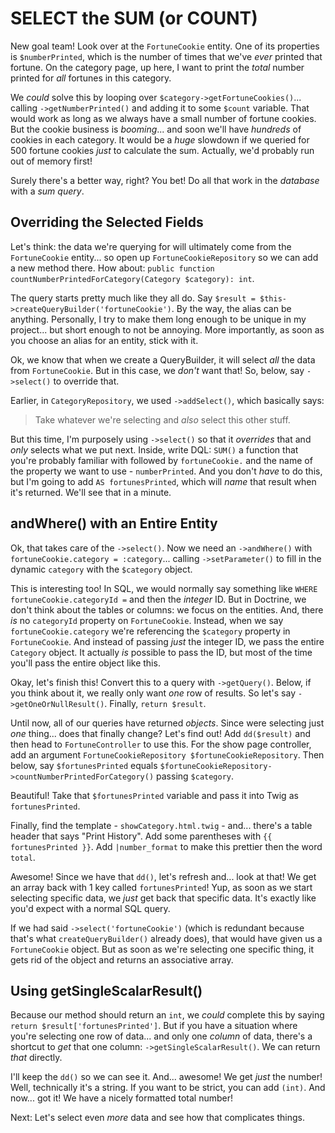 # SELECT the SUM (or COUNT)

New goal team! Look over at the `FortuneCookie` entity. One of its properties
is `$numberPrinted`, which is the number of times that we've *ever* printed that
fortune. On the category page, up here, I want to print the *total* number
printed for *all* fortunes in this category.

We *could* solve this by looping over `$category->getFortuneCookies()`... calling
`->getNumberPrinted()` and adding it to some `$count` variable. That would work
as long as we always have a small number of fortune cookies. But the cookie
business is *booming*... and soon we'll have *hundreds* of cookies in each category.
It would be a *huge* slowdown if we queried for 500 fortune cookies
*just* to calculate the sum. Actually, we'd probably run out of memory first!

Surely there's a better way, right? You bet! Do all that work in the *database*
with a *sum query*.

## Overriding the Selected Fields

Let's think: the data we're querying for will ultimately come from the `FortuneCookie`
entity... so open up `FortuneCookieRepository` so we can add a new method there. How
about: `public function countNumberPrintedForCategory(Category $category): int`.

The query starts pretty much like they all do. Say
`$result = $this->createQueryBuilder('fortuneCookie')`. By the way, the alias can
be anything. Personally, I try to make them long enough to be unique in my project...
but short enough to not be annoying. More importantly, as soon as you choose an
alias for an entity, stick with it.

Ok, we know that when we create a QueryBuilder, it will select *all* the data
from `FortuneCookie`. But in this case, we *don't* want that! So, below, say
`->select()` to override that.

Earlier, in `CategoryRepository`, we used `->addSelect()`, which basically says:

> Take whatever we're selecting and *also* select this other stuff.

But this time, I'm purposely using `->select()` so that it *overrides* that and
*only* selects what we put next. Inside, write DQL: `SUM()` a function that
you're probably familiar with followed by `fortuneCookie.` and the name of the
property we want to use - `numberPrinted`. And you don't *have* to do this, but I'm
going to add `AS fortunesPrinted`, which will *name* that result when it's returned.
We'll see that in a minute.

## andWhere() with an Entire Entity

Ok, that takes care of the `->select()`. Now we need an `->andWhere()` with
`fortuneCookie.category = :category`... calling `->setParameter()` to fill in the
dynamic `category` with the `$category` object.

This is interesting too! In SQL, we would normally say something like
`WHERE fortuneCookie.categoryId =` and then the *integer* ID. But in Doctrine, we don't
think about the tables or columns: we focus on the entities. And, there *is* no
`categoryId` property on `FortuneCookie`. Instead, when we say
`fortuneCookie.category` we're referencing the `$category` property in
`FortuneCookie`. And instead of passing *just* the integer ID, we pass the entire
`Category` object. It actually *is* possible to pass the ID, but most of the
time you'll pass the entire object like this.

Okay, let's finish this! Convert this to a query with `->getQuery()`. Below, if you
think about it, we really only want *one* row of results. So let's say
`->getOneOrNullResult()`. Finally, `return $result`.

Until now, all of our queries have returned *objects*. Since were selecting just
*one* thing... does that finally change? Let's find out! Add `dd($result)` and
then head  to `FortuneController` to use this. For the show page controller, add
an argument `FortuneCookieRepository $fortuneCookieRepository`. Then below, say
`$fortunesPrinted` equals `$fortuneCookieRepository->countNumberPrintedForCategory()`
passing `$category`.

Beautiful! Take that `$fortunesPrinted` variable and pass it into Twig as
`fortunesPrinted`.

Finally, find the template - `showCategory.html.twig` - and... there's a table header
that says "Print History". Add some parentheses with `{{ fortunesPrinted }}`.
Add `|number_format` to make this prettier then the word `total`.

Awesome! Since we have that `dd()`, let's refresh and... look at that! We get an
array back with 1 key called `fortunesPrinted`! Yup, as soon as we start
selecting specific data, we *just* get back that specific data. It's exactly like
you'd expect with a normal SQL query.

If we had said `->select('fortuneCookie')` (which is redundant because that's what
`createQueryBuilder()` already does), that would have given us a `FortuneCookie`
object. But as soon as we're selecting one specific thing, it gets rid of the object
and returns an associative array.

## Using getSingleScalarResult()

Because our method should return an `int`, we *could* complete this by saying
`return $result['fortunesPrinted']`. But if you have a situation where you're
selecting one row of data... and only one *column* of data, there's a shortcut to
*get* that one column: `->getSingleScalarResult()`. We can return *that* directly.

I'll keep the `dd()` so we can see it. And... awesome! We get *just* the number!
Well, technically it's a string. If you want to be strict, you can add `(int)`.
And now... got it! We have a nicely formatted total number!

Next: Let's select even *more* data and see how that complicates things.
